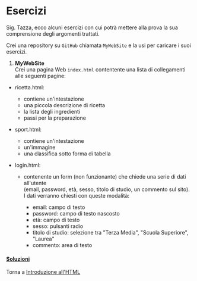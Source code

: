 # Esercizi

Sig. Tazza, ecco alcuni esercizi con cui potrà mettere alla prova
la sua comprensione degli argomenti trattati.

Crei una repository su `GitHub` chiamata `MyWebSite` e la usi per caricare i suoi esercizi.

1. **MyWebSite**<br>
Crei una pagina Web `index.html` contentente una lista di collegamenti alle seguenti pagine:

  * ricetta.html:

    - contiene un'intestazione
    - una piccola descrizione di ricetta
    - la lista degli ingredienti
    - passi per la preparazione

  * sport.html:

    - contiene un'intestazione
    - un'immagine
    - una classifica sotto forma di tabella

  * login.html:

    - contenente un form (non funzionante) che chiede una serie di dati all'utente<br>
    (email, password, età, sesso, titolo di studio, un commento sul sito).<br>
    I dati verranno chiesti con queste modalità:

      * email: campo di testo
      * password: campo di testo nascosto
      * età: campo di testo
      * sesso: pulsanti radio
      * titolo di studio: selezione tra "Terza Media", "Scuola Superiore", "Laurea"
      * commento: area di testo

<h4><a href="https://github.com/FabioZTessitore/laboratorio/tree/master/esercizi/part-i/intro-html">Soluzioni</a></h4>

Torna a [Introduzione all'HTML](../summary.md)
